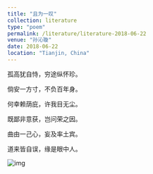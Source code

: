 ```yaml
---
title: "且为一叹"
collection: literature
type: "poem"
permalink: /literature/literature-2018-06-22
venue: "孙沁璇"
date: 2018-06-22
location: "Tianjin, China"
---
```



孤高犹自恃，穷途纵怀珍。

倘安一方寸，不负百年身。

何幸赖荫庇，许我目无尘。

既鄙非意获，岂问荣之因。

曲由一己心，妄及率土宾。

道来皆自误，缘是眼中人。


![img](https://sunqinxuan.github.io/images/literature-2018-06-22-img1.webp)
